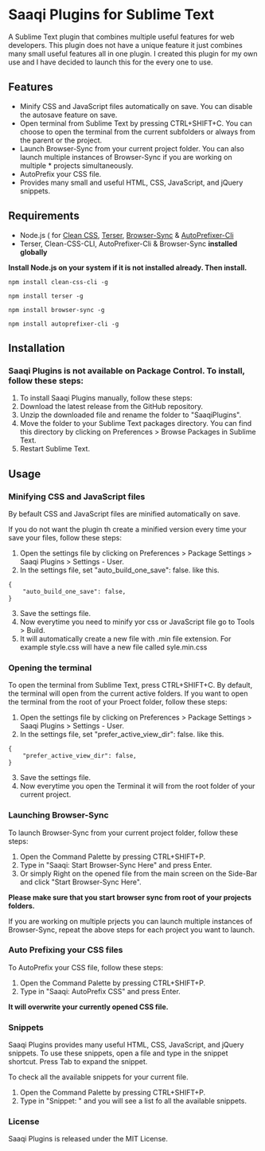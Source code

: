 # Saaqi Plugins for Sublime Text

A Sublime Text plugin that combines multiple useful features for web developers. This plugin does not have a unique feature it just combines many small useful features all in one plugin. I created this plugin for my own use and I have decided to launch this for the every one to use.

## Features

* Minify CSS and JavaScript files automatically on save. You can disable the autosave feature on save.
* Open terminal from Sublime Text by pressing CTRL+SHIFT+C. You can choose to open the terminal from the current subfolders or always from the parent or the project.
* Launch Browser-Sync from your current project folder. You can also launch multiple instances of Browser-Sync if you are working on multiple * projects simultaneously.
* AutoPrefix your CSS file.
* Provides many small and useful HTML, CSS, JavaScript, and jQuery snippets.


## Requirements

* Node.js ( for [Clean CSS](https://www.npmjs.com/package/clean-css-cli), [Terser](https://www.npmjs.com/package/tersers), [Browser-Sync](https://www.npmjs.com/package/browser-sync) & [AutoPrefixer-Cli](https://github.com/ai/autoprefixer-cli)
* Terser, Clean-CSS-CLI, AutoPrefixer-Cli & Browser-Sync **installed globally**

**Install Node.js on your system if it is not installed already. Then install.**

<pre><code>npm install clean-css-cli -g</code></pre>
<pre><code>npm install terser -g</code></pre>
<pre><code>npm install browser-sync -g</code></pre>
<pre><code>npm install autoprefixer-cli -g</code></pre>


## Installation

### Saaqi Plugins is not available on Package Control. To install, follow these steps:

1. To install Saaqi Plugins manually, follow these steps:
2. Download the latest release from the GitHub repository.
2. Unzip the downloaded file and rename the folder to "SaaqiPlugins".
4. Move the folder to your Sublime Text packages directory. You can find this directory by clicking on Preferences > Browse Packages in Sublime Text.
5. Restart Sublime Text.


## Usage

### Minifying CSS and JavaScript files
By befault CSS and JavaScript files are minified automatically on save.

If you do not want the plugin th create a minified version every time your save your files, follow these steps:

1. Open the settings file by clicking on Preferences > Package Settings > Saaqi Plugins > Settings - User.
2. In the settings file, set "auto_build_one_save": false. like this.
<pre><code>{
    "auto_build_one_save": false,
}</code></pre>
3. Save the settings file.
4. Now everytime you need to minify yor css or JavaScript file go to Tools > Build.
5. It will automatically create a new file with .min file extension. For example style.css will have a new file called syle.min.css

### Opening the terminal

To open the terminal from Sublime Text, press CTRL+SHIFT+C. By default, the terminal will open from the current active folders. If you want to open the terminal from the root of your Proect folder, follow these steps:

1. Open the settings file by clicking on Preferences > Package Settings > Saaqi Plugins > Settings - User.
2. In the settings file, set "prefer_active_view_dir": false. like this.
<pre><code>{
    "prefer_active_view_dir": false,
}</pre></code>
3. Save the settings file.
4. Now everytime you open the Terminal it will from the root folder of your current project.

### Launching Browser-Sync

To launch Browser-Sync from your current project folder, follow these steps:

1. Open the Command Palette by pressing CTRL+SHIFT+P.
2. Type in "Saaqi: Start Browser-Sync Here" and press Enter.
3. Or simply Right on the opened file from the main screen on the Side-Bar and click "Start Browser-Sync Here".

**Please make sure that you start browser sync from root of your projects folders.**

If you are working on multiple prjects you can launch multiple instances of Browser-Sync, repeat the above steps for each project you want to launch.

### Auto Prefixing your CSS files

To AutoPrefix your CSS file, follow these steps:

1. Open the Command Palette by pressing CTRL+SHIFT+P.
2. Type in "Saaqi: AutoPrefix CSS" and press Enter.

**It will overwrite your currently opened CSS file.**

### Snippets

Saaqi Plugins provides many useful HTML, CSS, JavaScript, and jQuery snippets. To use these snippets, open a file and type in the snippet shortcut. Press Tab to expand the snippet.

To check all the available snippets for your current file.

1. Open the Command Palette by pressing CTRL+SHIFT+P.
2. Type in "Snippet: " and you will see a list fo all the available snippets. 

### License
Saaqi Plugins is released under the MIT License.
